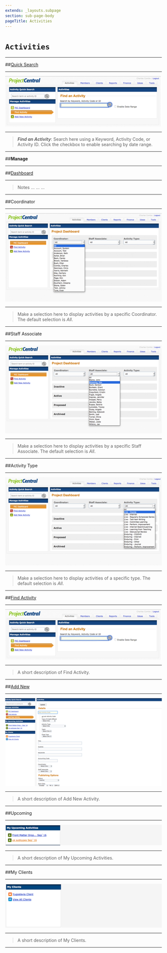 ```yaml
---
extends: _layouts.subpage
section: sub-page-body
pageTitle: Activities
---
```


# `Activities`

---

##[Quick Search](/activity-dialog)

---

[![image of Quick Search](../img/activity/FindActivity.png)](/activity-dialog)

---
>**_Find an Activity_**: Search here using a Keyword, Activity Code, or Activity ID. 
>Click the checkbox to enable searching by date range.

---

##**Manage**

---

##[Dashboard](/activity-dialog)

---

> Notes
> ...
> ...
> ...

---

##Coordinator

---

[![image of PJC Dashboard Coordinator Selection](../img/activity/PJCDashboardCoordinator.png)](/activity-dialog)

---

>Make a selection here to display activities by a specific Coordinator. The
>default selection is *All*.

---

##Staff Associate

---

[![image of PJC Dashboard Staff Associate Selection](../img/activity/PJCDashboardStaffAssoc.png)](/activity-dialog)

---

>Make a selection here to display activities by a specific Staff Associate. The
>default selection is *All*.

---

##Activity Type

---

[![image of PJC Dashboard Activity Type Selection](../img/activity/PJCDashboardActivityType.png)](/activity-dialog)

---

>Make a selection here to display activities of a specific type. The
>default selection is *All*.

---

##[Find Activity](/activity-dialog)

---

[![image of Find Activity](../img/activity/FindActivity.png)](/activity-dialog)

---

>A short description of Find Activity.

---

##[Add New](/activity-dialog)

---

[![image of Add New](../img/activity/AddNewActivity.png)](/activity-dialog)

---

>A short description of Add New Activity.

---

##Upcoming

---

[![image of Upcoming](../img/activity/MyUpcomingActivities.png)](/activity-dialog)

---

>A short description of My Upcoming Activities.

---

##My Clients

---

[![image of My Clients](../img/activity/MyClients.png)](/activity-dialog)

---

>A short description of My Clients.

---
